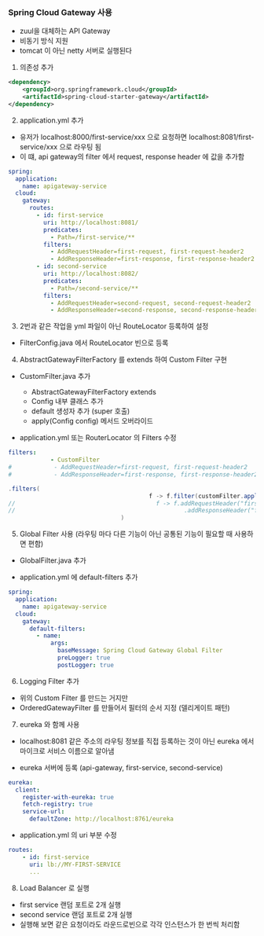 ### Spring Cloud Gateway 사용
- zuul을 대체하는 API Gateway 
- 비동기 방식 지원
- tomcat 이 아닌 netty 서버로 실행된다

1. 의존성 추가 
```xml
<dependency>
    <groupId>org.springframework.cloud</groupId>
    <artifactId>spring-cloud-starter-gateway</artifactId>
</dependency>
```

2. application.yml 추가
- 유저가 localhost:8000/first-service/xxx 으로 요청하면 localhost:8081/first-service/xxx 으로 라우팅 됨
- 이 떄, api gateway의 filter 에서 request, response header 에 값을 추가함 


```yml
spring:
  application:
    name: apigateway-service
  cloud:
    gateway:
      routes:
        - id: first-service
          uri: http://localhost:8081/
          predicates:
            - Path=/first-service/**
          filters:
            - AddRequestHeader=first-request, first-request-header2
            - AddResponseHeader=first-response, first-response-header2
        - id: second-service
          uri: http://localhost:8082/
          predicates:
            - Path=/second-service/**
          filters:
            - AddRequestHeader=second-request, second-request-header2
            - AddResponseHeader=second-response, second-response-header2
```

3. 2번과 같은 작업을 yml 파일이 아닌 RouteLocator 등록하여 설정
- FilterConfig.java 에서 RouteLocator 빈으로 등록

4. AbstractGatewayFilterFactory 를 extends 하여 Custom Filter 구현
- CustomFilter.java 추가
    - AbstractGatewayFilterFactory extends
    - Config 내부 클래스 추가 
    - default 생성자 추가 (super 호출)
    - apply(Config config) 메서드 오버라이드


- application.yml 또는 RouterLocator 의 Filters 수정
```yaml
filters:
            - CustomFilter
#            - AddRequestHeader=first-request, first-request-header2
#            - AddResponseHeader=first-response, first-response-header2
```
```java
.filters(
                                        f -> f.filter(customFilter.apply(new CustomFilter.Config()))
//                                        f -> f.addRequestHeader("first-request", "first-request-header")
//                                                .addResponseHeader("first-response", "first-response-header")
                                )
```

5. Global Filter 사용 (라우팅 마다 다른 기능이 아닌 공통된 기능이 필요할 때 사용하면 편함)
- GlobalFilter.java 추가

- application.yml 에 default-filters 추가 
```yaml
spring:
  application:
    name: apigateway-service
  cloud:
    gateway:
      default-filters:
        - name:
            args:
              baseMessage: Spring Cloud Gateway Global Filter
              preLogger: true
              postLogger: true
```

6. Logging Filter 추가 
- 위의 Custom Filter 를 만드는 거지만
- OrderedGatewayFilter 를 만들어서 필터의 순서 지정 (델리게이트 패턴)

7. eureka 와 함께 사용
- localhost:8081 같은 주소의 라우팅 정보를 직접 등록하는 것이 아닌 eureka 에서 마이크로 서비스 이름으로 알아냄  

- eureka 서버에 등록 (api-gateway, first-service, second-service)
```yaml
eureka:
  client:
    register-with-eureka: true
    fetch-registry: true
    service-url:
      defaultZone: http://localhost:8761/eureka
```
- application.yml 의 uri 부분 수정
```yaml
routes:
    - id: first-service
      uri: lb://MY-FIRST-SERVICE
      ...
```

8. Load Balancer 로 실행
- first service 랜덤 포트로 2개 실행
- second service 랜덤 포트로 2개 실행
- 실행해 보면 같은 요청이라도 라운드로빈으로 각각 인스턴스가 한 번씩 처리함 
